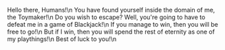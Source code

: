 Hello there, Humans!\n
You have found yourself inside the domain of me, the Toymaker!\n
Do you wish to escape? Well, you're going to have to defeat me in a game of Blackjack!\n
If you manage to win, then you will be free to go!\n
But if I win, then you will spend the rest of eternity as one of my playthings!\n
Best of luck to you!\n
